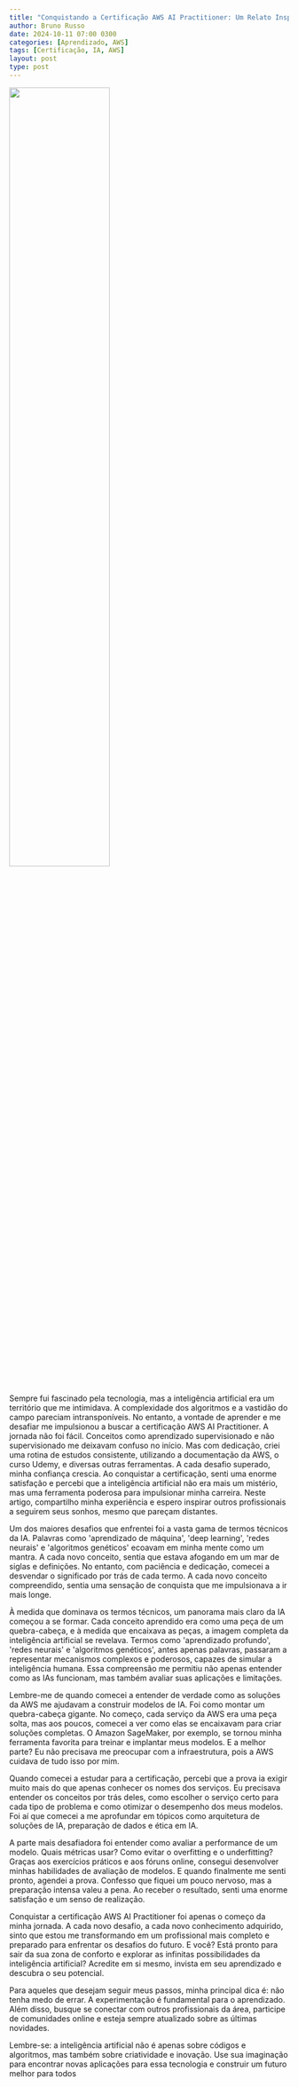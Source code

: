 ```yaml
---
title: "Conquistando a Certificação AWS AI Practitioner: Um Relato Inspirador"
author: Bruno Russo
date: 2024-10-11 07:00 0300
categories: [Aprendizado, AWS]
tags: [Certificação, IA, AWS]
layout: post
type: post
---
```


<img align="center" src="https://www.brunorusso.com.br/assets/2024/aws-certified-ai-practitioner-early-adopter.png" width="60%" height="auto">


Sempre fui fascinado pela tecnologia, mas a inteligência artificial era um território que me intimidava. A complexidade dos algoritmos e a vastidão do campo pareciam intransponíveis. No entanto, a vontade de aprender e me desafiar me impulsionou a buscar a certificação AWS AI Practitioner. A jornada não foi fácil. Conceitos como aprendizado supervisionado e não supervisionado me deixavam confuso no início. Mas com dedicação, criei uma rotina de estudos consistente, utilizando a documentação da AWS, o curso Udemy, e diversas outras ferramentas. A cada desafio superado, minha confiança crescia. Ao conquistar a certificação, senti uma enorme satisfação e percebi que a inteligência artificial não era mais um mistério, mas uma ferramenta poderosa para impulsionar minha carreira. Neste artigo, compartilho minha experiência e espero inspirar outros profissionais a seguirem seus sonhos, mesmo que pareçam distantes.

Um dos maiores desafios que enfrentei foi a vasta gama de termos técnicos da IA. Palavras como 'aprendizado de máquina', 'deep learning', 'redes neurais' e 'algoritmos genéticos' ecoavam em minha mente como um mantra. A cada novo conceito, sentia que estava afogando em um mar de siglas e definições. No entanto, com paciência e dedicação, comecei a desvendar o significado por trás de cada termo. A cada novo conceito compreendido, sentia uma sensação de conquista que me impulsionava a ir mais longe.

À medida que dominava os termos técnicos, um panorama mais claro da IA começou a se formar. Cada conceito aprendido era como uma peça de um quebra-cabeça, e à medida que encaixava as peças, a imagem completa da inteligência artificial se revelava. Termos como 'aprendizado profundo', 'redes neurais' e 'algoritmos genéticos', antes apenas palavras, passaram a representar mecanismos complexos e poderosos, capazes de simular a inteligência humana. Essa compreensão me permitiu não apenas entender como as IAs funcionam, mas também avaliar suas aplicações e limitações.

Lembre-me de quando comecei a entender de verdade como as soluções da AWS me ajudavam a construir modelos de IA. Foi como montar um quebra-cabeça gigante. No começo, cada serviço da AWS era uma peça solta, mas aos poucos, comecei a ver como elas se encaixavam para criar soluções completas. O Amazon SageMaker, por exemplo, se tornou minha ferramenta favorita para treinar e implantar meus modelos. E a melhor parte? Eu não precisava me preocupar com a infraestrutura, pois a AWS cuidava de tudo isso por mim.

Quando comecei a estudar para a certificação, percebi que a prova ia exigir muito mais do que apenas conhecer os nomes dos serviços. Eu precisava entender os conceitos por trás deles, como escolher o serviço certo para cada tipo de problema e como otimizar o desempenho dos meus modelos. Foi aí que comecei a me aprofundar em tópicos como arquitetura de soluções de IA, preparação de dados e ética em IA.

A parte mais desafiadora foi entender como avaliar a performance de um modelo. Quais métricas usar? Como evitar o overfitting e o underfitting? Graças aos exercícios práticos e aos fóruns online, consegui desenvolver minhas habilidades de avaliação de modelos. E quando finalmente me senti pronto, agendei a prova. Confesso que fiquei um pouco nervoso, mas a preparação intensa valeu a pena. Ao receber o resultado, senti uma enorme satisfação e um senso de realização.

Conquistar a certificação AWS AI Practitioner foi apenas o começo da minha jornada. A cada novo desafio, a cada novo conhecimento adquirido, sinto que estou me transformando em um profissional mais completo e preparado para enfrentar os desafios do futuro. E você? Está pronto para sair da sua zona de conforto e explorar as infinitas possibilidades da inteligência artificial? Acredite em si mesmo, invista em seu aprendizado e descubra o seu potencial.

Para aqueles que desejam seguir meus passos, minha principal dica é: não tenha medo de errar. A experimentação é fundamental para o aprendizado. Além disso, busque se conectar com outros profissionais da área, participe de comunidades online e esteja sempre atualizado sobre as últimas novidades.

Lembre-se: a inteligência artificial não é apenas sobre códigos e algoritmos, mas também sobre criatividade e inovação. Use sua imaginação para encontrar novas aplicações para essa tecnologia e construir um futuro melhor para todos